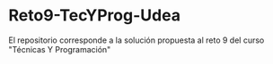 # Reto9-TecYProg-Udea
El repositorio corresponde a la solución propuesta al reto 9 del curso "Técnicas Y Programación"
